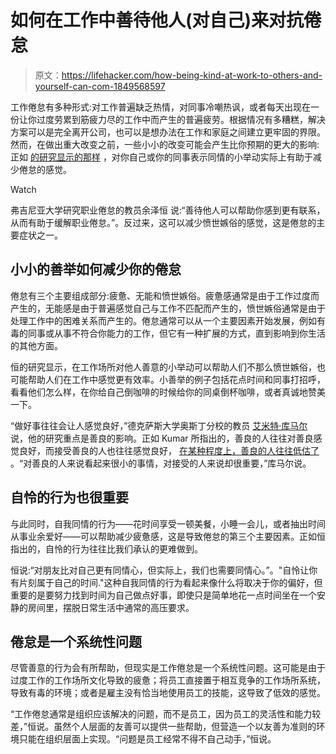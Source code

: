 # 如何在工作中善待他人(对自己)来对抗倦怠

> 原文：<https://lifehacker.com/how-being-kind-at-work-to-others-and-yourself-can-com-1849568597>

工作倦怠有多种形式:对工作普遍缺乏热情，对同事冷嘲热讽，或者每天出现在一份让你过度劳累到筋疲力尽的工作中而产生的普遍疲劳。根据情况有多糟糕，解决方案可以是完全离开公司，也可以是想办法在工作和家庭之间建立更牢固的界限。然而，在做出重大改变之前，一些小小的改变可能会产生比你预期的更大的影响:正如 [的研究显示的那样](https://journals.aom.org/doi/full/10.5465/amj.2019.0493) ，对你自己或你的同事表示同情的小举动实际上有助于减少倦怠的感觉。

Watch

弗吉尼亚大学研究职业倦怠的教员余泽恒 说:“善待他人可以帮助你感到更有联系，从而有助于缓解职业倦怠。”。反过来，这可以减少愤世嫉俗的感觉，这是倦怠的主要症状之一。

## **小小的善举如何减少你的倦怠**

倦怠有三个主要组成部分:疲惫、无能和愤世嫉俗。疲惫感通常是由于工作过度而产生的，无能感是由于普遍感觉自己与工作不匹配而产生的，愤世嫉俗通常是由于处理工作中的困难关系而产生的。倦怠通常可以从一个主要因素开始发展，例如有毒的同事或从事不符合你能力的工作，但它有一种扩展的方式，直到影响到你生活的其他方面。

恒的研究显示，在工作场所对他人善意的小举动可以帮助人们不那么愤世嫉俗，也可能帮助人们在工作中感觉更有效率。小善举的例子包括花点时间和同事打招呼，看看他们怎么样，在你给自己倒咖啡的时候给你的同桌倒杯咖啡，或者真诚地赞美一下。

“做好事往往会让人感觉良好，”德克萨斯大学奥斯丁分校的教员 [艾米特·库马尔](https://www.mccombs.utexas.edu/faculty-and-research/faculty-directory/amit-kumar/) 说，他的研究重点是善良的影响。正如 Kumar 所指出的，善良的人往往对善良感觉良好，而接受善良的人也往往感觉良好， [在某种程度上，善良的人往往低估了](https://lifehacker.com/youre-underestimating-kindness-1849482186) 。“对善良的人来说看起来很小的事情，对接受的人来说却很重要，”库马尔说。

## 自怜的行为也很重要

与此同时，自我同情的行为——花时间享受一顿美餐，小睡一会儿，或者抽出时间从事业余爱好——可以帮助减少疲惫感，这是导致倦怠的第三个主要因素。正如恒指出的，自怜的行为往往比我们承认的更难做到。

恒说:“对朋友比对自己更有同情心，但实际上，我们也需要同情心。”。"自怜让你有片刻属于自己的时间."这种自我同情的行为看起来像什么将取决于你的偏好，但重要的是要努力找到时间为自己做点好事，即使只是简单地花一点时间坐在一个安静的房间里，摆脱日常生活中通常的高压要求。

## **倦怠是一个系统性问题**

尽管善意的行为会有所帮助，但现实是工作倦怠是一个系统性问题。这可能是由于过度工作的工作场所文化导致的疲惫；将员工直接置于相互竞争的工作场所系统，导致有毒的环境；或者是雇主没有恰当地使用员工的技能，这导致了低效的感觉。

“工作倦怠通常是组织应该解决的问题，而不是员工，因为员工的灵活性和能力较差，”恒说。虽然个人层面的友善可以提供一些帮助，但营造一个以友善为准则的环境只能在组织层面上实现。“问题是员工经常不得不自己动手，”恒说。